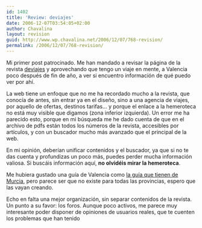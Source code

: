 ```yaml
---
id: 1402
title: 'Review: deviajes'
date: 2006-12-07T03:54:05+02:00
author: Chavalina
layout: revision
guid: http://www.wp.chavalina.net/2006/12/07/768-revision/
permalink: /2006/12/07/768-revision/
---
```

Mi primer post patrocinado. Me han mandado a revisar la página de la revista <a href="http://www.deviajes.es/" target="_blank">deviajes</a> y aprovechando que tengo un viaje en mente, a Valencia poco después de fin de a&ntilde;o, a ver si encuentro información de qué puedo ver por ah&iacute;.

La web tiene un enfoque que no me ha recordado mucho a la revista, que conoc&iacute;a de antes, sin entrar ya en el dise&ntilde;o, sino a una agencia de viajes, por aquello de ofertas, destinos tarifas… y porque el enlace a la hemeroteca no está muy visible que digamos (zona inferior izquierda). Un error me ha parecido esto, porque en mi b&uacute;squeda me he dado cuenta de que en el archivo de pdfs están todos los n&uacute;meros de la revista, accesibles por art&iacute;culos, y con un buscador mucho más avanzado que el principal de la web.

En mi opinión, deber&iacute;an unificar contenidos y el buscador, ya que si no te das cuenta y profundizas un poco más, puedes perder mucha información valiosa. Si buscáis información aqu&iacute;, **no olvidéis mirar la hemeroteca**.

Me hubiera gustado una gu&iacute;a de Valencia como <a href="http://www.deviajes.es/reportajes/MURCIA_3.html" target="_blank">la gu&iacute;a que tienen de Murcia</a>, pero parece ser que no existe para todas las provincias, espero que las vayan creando.

Echo en falta una mejor organización, sin separar contenidos de la revista. Un punto a su favor: los foros. Aunque poco activos, me parece muy interesante poder disponer de opiniones de usuarios reales, que te cuenten los problemas que han tenido